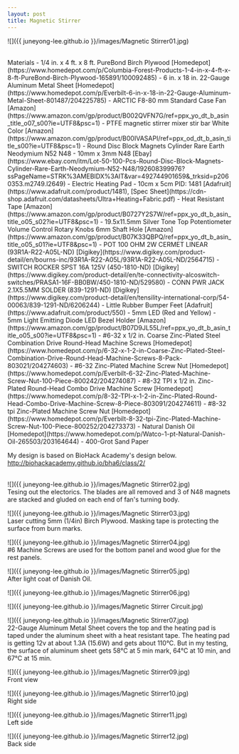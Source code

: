 ```yaml
---
layout: post
title: Magnetic Stirrer
---
```


![]({{ juneyong-lee.github.io }}/images/Magnetic Stirrer01.jpg)

<BR>
Materials
- 1/4 in. x 4 ft. x 8 ft. PureBond Birch Plywood [Homedepot](https://www.homedepot.com/p/Columbia-Forest-Products-1-4-in-x-4-ft-x-8-ft-PureBond-Birch-Plywood-165891/100092485)
- 6 in. x 18 in. 22-Gauge Aluminum Metal Sheet [Homedepot](https://www.homedepot.com/p/Everbilt-6-in-x-18-in-22-Gauge-Aluminum-Metal-Sheet-801487/204225785)
- ARCTIC F8-80 mm Standard Case Fan [Amazon](https://www.amazon.com/gp/product/B002QVFN7G/ref=ppx_yo_dt_b_asin_title_o07_s00?ie=UTF8&psc=1)
- PTFE magnetic stirrer mixer stir bar White Color [Amazon](https://www.amazon.com/gp/product/B00IVASAPI/ref=ppx_od_dt_b_asin_title_s00?ie=UTF8&psc=1)
- Round Disc Block Magnets Cylinder Rare Earth Neodymium N52 N48 - 10mm x 3mm N48 [Ebay](https://www.ebay.com/itm/Lot-50-100-Pcs-Round-Disc-Block-Magnets-Cylinder-Rare-Earth-Neodymium-N52-N48/192608399976?ssPageName=STRK%3AMEBIDX%3AIT&var=492744901659&_trksid=p2060353.m2749.l2649)
- Electric Heating Pad - 10cm x 5cm PID: 1481 [Adafruit](https://www.adafruit.com/product/1481), [Spec Sheet](https://cdn-shop.adafruit.com/datasheets/Ultra+Heating+Fabric.pdf)
- Heat Resistant Tape [Amazon](https://www.amazon.com/gp/product/B0727Y2S7W/ref=ppx_yo_dt_b_asin_title_o05_s02?ie=UTF8&psc=1)
- 19.5x11.5mm Silver Tone Top Potentiometer Volume Control Rotary Knobs 6mm Shaft Hole [Amazon](https://www.amazon.com/gp/product/B07K33QBPQ/ref=ppx_yo_dt_b_asin_title_o05_s01?ie=UTF8&psc=1)
- POT 100 OHM 2W CERMET LINEAR (93R1A-R22-A05L-ND) [Digikey](https://www.digikey.com/product-detail/en/bourns-inc/93R1A-R22-A05L/93R1A-R22-A05L-ND/2564715)
- SWITCH ROCKER SPST 16A 125V (450-1810-ND) [Digikey](https://www.digikey.com/product-detail/en/te-connectivity-alcoswitch-switches/PRASA1-16F-BB0BW/450-1810-ND/529580)
- CONN PWR JACK 2.1X5.5MM SOLDER (839-1291-ND) [Digikey](https://www.digikey.com/product-detail/en/tensility-international-corp/54-00063/839-1291-ND/6206244)
- Little Rubber Bumper Feet [Adafruit](https://www.adafruit.com/product/550)
- 5mm LED (Red and Yellow)
- 5mm Light Emitting Diode LED Bezel Holder [Amazon](https://www.amazon.com/gp/product/B07D9JL55L/ref=ppx_yo_dt_b_asin_title_o05_s00?ie=UTF8&psc=1)
- #6-32 x 1/2 in. Coarse Zinc-Plated Steel Combination Drive Round-Head Machine Screws [Homedepot](https://www.homedepot.com/p/6-32-x-1-2-in-Coarse-Zinc-Plated-Steel-Combination-Drive-Round-Head-Machine-Screws-8-Pack-803021/204274603)
- #6-32 Zinc-Plated Machine Screw Nut [Homedepot](https://www.homedepot.com/p/Everbilt-6-32-Zinc-Plated-Machine-Screw-Nut-100-Piece-800242/204274087)
- #8-32 TPI x 1/2 in. Zinc-Plated Round-Head Combo Drive Machine Screw [Homedepot](https://www.homedepot.com/p/8-32-TPI-x-1-2-in-Zinc-Plated-Round-Head-Combo-Drive-Machine-Screw-8-Piece-803091/204274611)
- #8-32 tpi Zinc-Plated Machine Screw Nut [Homedepot](https://www.homedepot.com/p/Everbilt-8-32-tpi-Zinc-Plated-Machine-Screw-Nut-100-Piece-800252/204273373)
- Natural Danish Oil [Homedepot](https://www.homedepot.com/p/Watco-1-pt-Natural-Danish-Oil-265503/203164644)
- 400-Grot Sand Paper
<BR>
  
My design is based on BioHack Academy's design below.
<http://biohackacademy.github.io/bha6/class/2/>
<BR>
<BR>

![]({{ juneyong-lee.github.io }}/images/Magnetic Stirrer02.jpg) <BR>
Tesing out the electorics. The blades are all removed and 3 of N48 magnets are stacked and gluded on each end of fan's turning body.
<BR>

![]({{ juneyong-lee.github.io }}/images/Magnetic Stirrer03.jpg) <BR>
Laser cutting 5mm (1/4in) Birch Plywood. Masking tape is protecting the surface from burn marks.
<BR>

![]({{ juneyong-lee.github.io }}/images/Magnetic Stirrer04.jpg) <BR>
#6 Machine Screws are used for the bottom panel and wood glue for the rest panels.
<BR>
  
![]({{ juneyong-lee.github.io }}/images/Magnetic Stirrer05.jpg) <BR>
After light coat of Danish Oil.
<BR>
  
![]({{ juneyong-lee.github.io }}/images/Magnetic Stirrer06.jpg) <BR>


![]({{ juneyong-lee.github.io }}/images/Magnetic Stirrer Circuit.jpg) <BR>


![]({{ juneyong-lee.github.io }}/images/Magnetic Stirrer07.jpg) <BR>
22-Gauge Aluminum Metal Sheet covers the top and the heating pad is taped under the aluminum sheet with a heat resistant tape. The heating pad is getting 12v at about 1.3A (15.6W) and gets about 110°C. But in my testing, the surface of aluminum sheet gets 58°C at 5 min mark, 64°C at 10 min, and 67°C at 15 min.
<BR>

![]({{ juneyong-lee.github.io }}/images/Magnetic Stirrer09.jpg) <BR>
Front view
<BR>

![]({{ juneyong-lee.github.io }}/images/Magnetic Stirrer10.jpg) <BR>
Right side
<BR>

![]({{ juneyong-lee.github.io }}/images/Magnetic Stirrer11.jpg) <BR>
Left side
<BR>

![]({{ juneyong-lee.github.io }}/images/Magnetic Stirrer12.jpg) <BR>
Back side
<BR>

<BR>
